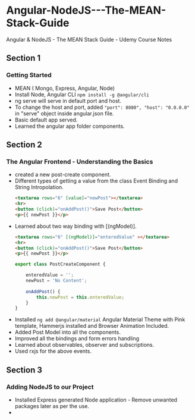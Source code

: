 # Angular-NodeJS---The-MEAN-Stack-Guide
Angular &amp; NodeJS - The MEAN Stack Guide - Udemy Course Notes

## Section 1
### Getting Started
- MEAN ( Mongo, Express, Angular, Node)
- Install Node, Angular CLI `npm install -g @angular/cli`
- ng serve will serve in default port and host.
- To change the host and port, added `"port": 8080", "host": "0.0.0.0"` in "serve" object inside angular.json file.
- Basic default app served.
- Learned the angular app folder components.

## Section 2
### The Angular Frontend - Understanding the Basics
- created a new post-create component.
- Different types of getting a value from the class Event Binding and String Intropolation.
	```html
	<textarea rows="6" [value]="newPost"></textarea>
	<hr>
	<button (click)="onAddPost()">Save Post</button>
	<p>{{ newPost }}</p>
	```
- Learned about two way binding with [(ngModel)].
	```html
	<textarea rows="6" [(ngModel)]="enteredValue" ></textarea>
	<hr>
	<button (click)="onAddPost()">Save Post</button>
	<p>{{ newPost }}</p>
	```
	```ts
	export class PostCreateComponent {
    
	    enteredValue = '';
	    newPost = 'No Content';
	    
	    onAddPost() {
	        this.newPost = this.enteredValue;
	    }
	}
	```
- Installed `ng add @angular/material` Angular Material Theme with Pink template, Hammerjs installed and Browser Animation Included.
- Added Post Model into all the components.
- Improved all the bindings and form errors handling
- Learned about observables, observer and subscriptions.
- Used rxjs for the above events.

## Section 3
### Adding NodeJS to our Project
- Installed Express generated Node application - Remove unwanted packages later as per the use.
- 
<!--stackedit_data:
eyJoaXN0b3J5IjpbNzY3OTMxOTA4LC0xMDg4MjU3MzksLTY0Mz
c3MjUyMiw3MzA5MTA0OTIsLTE3NjYzMjM3NTIsLTE1OTkzMjU3
NjUsLTE2MTAyMzA3NzgsMTUzMTI2ODcxMiwtMTYyNjg5OTcyMi
wxNDE0ODExNTA5LC00NzUyODczMDEsLTY2Mzc5NDEyMSwxMTQ5
NzE0NDc3LC0xNjk4MzgzMzI5XX0=
-->
